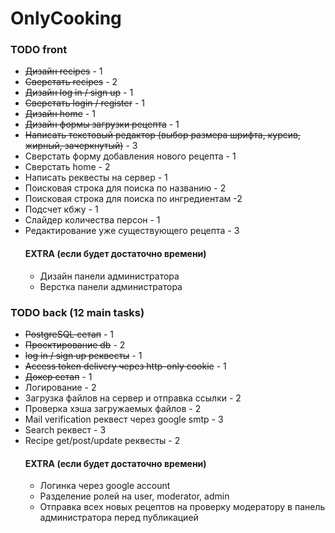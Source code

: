 # OnlyCooking

### TODO front
* ~~Дизайн recipes~~ - 1
* ~~Сверстать recipes~~ - 2
* ~~Дизайн log in / sign up~~ - 1
* ~~Сверстать login / register~~ - 1
* ~~Дизайн home~~ - 1
* ~~Дизайн формы загрузки рецепта~~ - 1
* ~~Написать текстовый редактор (выбор размера шрифта, курсив, жирный, зачеркнутый)~~ - 3
* Сверстать форму добавления нового рецепта - 1
* Сверстать home - 2
* Написать реквесты на сервер - 1
* Поисковая строка для поиска по названию - 2
* Поисковая строка для поиска по ингредиентам -2
* Подсчет кбжу - 1
* Слайдер количества персон - 1
* Редактирование уже существующего рецепта - 3
  #### EXTRA (если будет достаточно времени)
  * Дизайн панели администратора
  * Верстка панели администратора

### TODO back (12 main tasks)
* ~~PostgreSQL сетап~~ - 1
* ~~Проектирование db~~ - 2
* ~~log in / sign up реквесты~~ - 1
* ~~Access token delivery через http-only cookie~~ - 1
* ~~Докер сетап~~ - 1
* Логирование - 2
* Загрузка файлов на сервер и отправка ссылки - 2
* Проверка хэша загружаемых файлов - 2
* Mail verification реквест через google smtp - 3
* Search реквест - 3
* Recipe get/post/update реквесты - 2
  #### EXTRA (если будет достаточно времени)
  * Логинка через google account
  * Разделение ролей на user, moderator, admin
  * Отправка всех новых рецептов на проверку модератору в панель администратора перед публикацией
